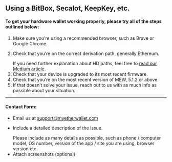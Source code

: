 ## Using a BitBox, Secalot, KeepKey, etc.

#### To get your hardware wallet working properly, please try all of the steps outlined below:

1. Make sure you’re using a recommended browser, such as  Brave or Google Chrome.
2. <p>Check that you’re on the correct derivation path, generally Ethereum.</p>
   <note>If you need further explanation about HD paths, feel free to <a rel="noopener noreferrer" href="https://medium.com/myetherwallet/hd-wallets-and-derivation-paths-explained-865a643c7bf2">read our Medium article</a>.</note>
3. Check that your device is upgraded to its most recent firmware.
4. Check that you’re on the most recent version of MEW, 5.1.2 or above.
5. If that doesn’t solve your issue, reach out to us with as much info as possible about your situation.

* * *

#### Contact Form:

- Email us at support@myetherwallet.com
- <p>Include a detailed description of the issue.</p>
  <note>Please include as many details as possible, such as phone / computer model, OS number, version of the app / site you are using, browser version etc.</note>
- Attach screenshots (optional)
